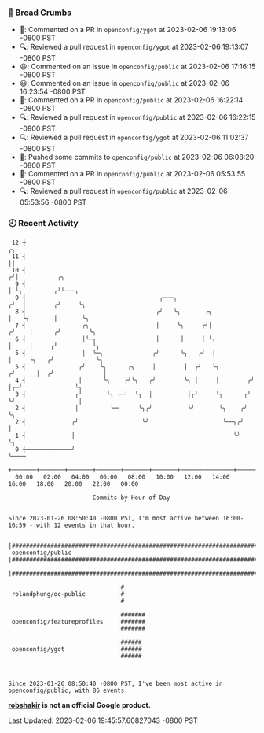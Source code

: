### 🍞 Bread Crumbs

 * 💬: Commented on a PR in  `openconfig/ygot` at 2023-02-06 19:13:06 -0800 PST
 * 🔍: Reviewed a pull request in  `openconfig/ygot` at 2023-02-06 19:13:07 -0800 PST
 * 😃: Commented on an issue in `openconfig/public` at 2023-02-06 17:16:15 -0800 PST
 * 😃: Commented on an issue in `openconfig/public` at 2023-02-06 16:23:54 -0800 PST
 * 💬: Commented on a PR in  `openconfig/public` at 2023-02-06 16:22:14 -0800 PST
 * 🔍: Reviewed a pull request in  `openconfig/public` at 2023-02-06 16:22:15 -0800 PST
 * 🔍: Reviewed a pull request in  `openconfig/ygot` at 2023-02-06 11:02:37 -0800 PST
 * 🚢: Pushed some commits to `openconfig/public` at 2023-02-06 06:08:20 -0800 PST
 * 💬: Commented on a PR in  `openconfig/public` at 2023-02-06 05:53:55 -0800 PST
 * 🔍: Reviewed a pull request in  `openconfig/public` at 2023-02-06 05:53:56 -0800 PST

### 🕘 Recent Activity
```
 12 ┼                                                                    ╭╮
 11 ┤                                                                    ││
 10 ┤                                                                   ╭╯│           ╭╮
  9 ┤                                                                   │ ╰╮         ╭╯╰───╮
  9 ┤                                      ╭───╮                       ╭╯  │        ╭╯     ╰╮
  8 ┤                                     ╭╯   ╰╮       ╭╮             │   ╰╮       │       ╰╮
  7 ┤                ╭╮                   │     ╰╮     ╭╯│            ╭╯    │      ╭╯        ╰╮
  6 ┤                │╰─╮                 │      │     │ ╰╮           │     │     ╭╯          ╰╮
  5 ┤                │  ╰─╮              ╭╯      ╰╮   ╭╯  │           │     ╰╮   ╭╯            ╰╮
  5 ┤               ╭╯    ╰╮      ╭╮     │        │  ╭╯   ╰╮         ╭╯      │  ╭╯              │
  4 ┤               │      ╰╮    ╭╯╰╮   ╭╯        ╰╮ │     │        ╭╯       │╭─╯               ╰╮
  3 ┤              ╭╯       ╰╮ ╭─╯  ╰╮  │          │╭╯     ╰╮      ╭╯        ╰╯                  │
  2 ┤              │         ╰─╯     ╰╮╭╯          ╰╯       ╰╮    ╭╯                             ╰╮
  2 ┤             ╭╯                  ╰╯                     ╰──╮╭╯                               │
  1 ┤             │                                             ╰╯                                ╰╮
  0 ┼─────────────╯                                                                                ╰────
    +───────+───────+───────+───────+───────+───────+───────+───────+───────+───────+───────+───────+────
  00:00   02:00   04:00   06:00   08:00   10:00   12:00   14:00   16:00   18:00   20:00   22:00   00:00   

						Commits by Hour of Day


Since 2023-01-26 08:50:40 -0800 PST, I'm most active between 16:00-16:59 - with 12 events in that hour.

```



```
                               |######################################################################################
 openconfig/public             |######################################################################################
                               |######################################################################################

                               |#
 rolandphung/oc-public         |#
                               |#

                               |#######
 openconfig/featureprofiles    |#######
                               |#######

                               |######
 openconfig/ygot               |######
                               |######



Since 2023-01-26 08:50:40 -0800 PST, I've been most active in openconfig/public, with 86 events.

```
**[robshakir](mailto:robjs@google.com) is not an official Google product.**  


Last Updated: 2023-02-06 19:45:57.60827043 -0800 PST
